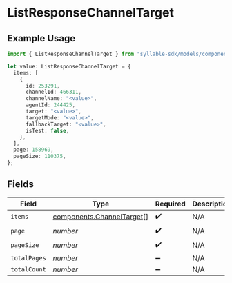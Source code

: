 # ListResponseChannelTarget

## Example Usage

```typescript
import { ListResponseChannelTarget } from "syllable-sdk/models/components";

let value: ListResponseChannelTarget = {
  items: [
    {
      id: 253291,
      channelId: 466311,
      channelName: "<value>",
      agentId: 244425,
      target: "<value>",
      targetMode: "<value>",
      fallbackTarget: "<value>",
      isTest: false,
    },
  ],
  page: 158969,
  pageSize: 110375,
};
```

## Fields

| Field                                                                  | Type                                                                   | Required                                                               | Description                                                            |
| ---------------------------------------------------------------------- | ---------------------------------------------------------------------- | ---------------------------------------------------------------------- | ---------------------------------------------------------------------- |
| `items`                                                                | [components.ChannelTarget](../../models/components/channeltarget.md)[] | :heavy_check_mark:                                                     | N/A                                                                    |
| `page`                                                                 | *number*                                                               | :heavy_check_mark:                                                     | N/A                                                                    |
| `pageSize`                                                             | *number*                                                               | :heavy_check_mark:                                                     | N/A                                                                    |
| `totalPages`                                                           | *number*                                                               | :heavy_minus_sign:                                                     | N/A                                                                    |
| `totalCount`                                                           | *number*                                                               | :heavy_minus_sign:                                                     | N/A                                                                    |
